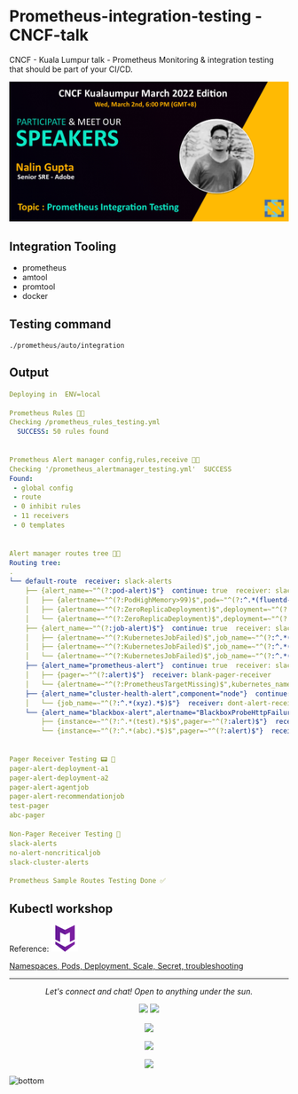 # Prometheus-integration-testing - CNCF-talk

CNCF - Kuala Lumpur talk - Prometheus Monitoring & integration testing that should be part of your CI/CD.

![This is an image](cncf-nalin.jpeg)

## Integration Tooling

* prometheus
* amtool
* promtool
* docker

## Testing command

```shell
./prometheus/auto/integration
```


## Output

```yaml
Deploying in  ENV=local

Prometheus Rules 👨‍🚀
Checking /prometheus_rules_testing.yml
  SUCCESS: 50 rules found


Prometheus Alert manager config,rules,receive 👨‍🚀
Checking '/prometheus_alertmanager_testing.yml'  SUCCESS
Found:
 - global config
 - route
 - 0 inhibit rules
 - 11 receivers
 - 0 templates


Alert manager routes tree 👨‍🚀
Routing tree:
.
└── default-route  receiver: slack-alerts
    ├── {alert_name=~"^(?:pod-alert)$"}  continue: true  receiver: slack-alerts
    │   ├── {alertname=~"^(?:PodHighMemory>99)$",pod=~"^(?:^.*(fluentd-pod|agent-pod).*$)$"}  receiver: dont-alert-receiver
    │   ├── {alertname=~"^(?:ZeroReplicaDeployment)$",deployment=~"^(?:^.*(deployment-a1).*$)$"}  receiver: pager-alert-deployment-a1
    │   └── {alertname=~"^(?:ZeroReplicaDeployment)$",deployment=~"^(?:^.*(deployment-a2).*$)$"}  receiver: pager-alert-deployment-a2
    ├── {alert_name=~"^(?:job-alert)$"}  continue: true  receiver: slack-alerts
    │   ├── {alertname=~"^(?:KubernetesJobFailed)$",job_name=~"^(?:^.*(agent-job).*$)$"}  receiver: pager-alert-agentjob
    │   ├── {alertname=~"^(?:KubernetesJobFailed)$",job_name=~"^(?:^.*(recommendation-job).*$)$"}  receiver: pager-alert-recommendationjob
    │   └── {alertname=~"^(?:KubernetesJobFailed)$",job_name=~"^(?:^.*(noncritical-jobs).*$)$"}  receiver: no-alert-noncriticaljob
    ├── {alert_name="prometheus-alert"}  continue: true  receiver: slack-cluster-alerts
    │   ├── {pager=~"^(?:alert)$"}  receiver: blank-pager-receiver
    │   └── {alertname=~"^(?:PrometheusTargetMissing)$",kubernetes_name=~"^(?:prom-metrics-service-tester)$"}  receiver: dont-alert-receiver
    ├── {alert_name="cluster-health-alert",component="node"}  continue: true  receiver: slack-cluster-alerts
    │   └── {job_name=~"^(?:^.*(xyz).*$)$"}  receiver: dont-alert-receiver
    └── {alert_name="blackbox-alert",alertname="BlackboxProbeHttpFailure"}  continue: true  receiver: slack-alerts
        ├── {instance=~"^(?:^.*(test).*$)$",pager=~"^(?:alert)$"}  receiver: test-pager
        └── {instance=~"^(?:^.*(abc).*$)$",pager=~"^(?:alert)$"}  receiver: abc-pager


Pager Receiver Testing 📟 🚨
pager-alert-deployment-a1
pager-alert-deployment-a2
pager-alert-agentjob
pager-alert-recommendationjob
test-pager
abc-pager

Non-Pager Receiver Testing 🔎
slack-alerts
no-alert-noncriticaljob
slack-cluster-alerts

Prometheus Sample Routes Testing Done ✅
```

## Kubectl workshop

Reference:
![alt text][logo]

[logo]: https://github.com/adam-p/markdown-here/raw/master/src/common/images/icon48.png ""

[Namespaces, Pods, Deployment, Scale, Secret, troubleshooting](https://github.com/nalinkantgupta/kubectl-workshop#k8-cli-workshop)

<hr>
<p align="center">
  <i>Let's connect and chat! Open to anything under the sun.</i>

  <p align="center">
    <a href="https://www.linkedin.com/in/nalinkantgupta89/" alt="Linkedin"><img src="https://raw.githubusercontent.com/jayehernandez/jayehernandez/3f5402efef9a0ae89211a6e04609558e862ca616/readme/linkedin-fill.svg"></a>
    <a href="mailto:nalingupta74@gmail.com" alt="Contact me"><img src="https://raw.githubusercontent.com/jayehernandez/jayehernandez/3f5402efef9a0ae89211a6e04609558e862ca616/readme/mail-fill.svg"></a>
  </p>

  <p align="center">
    <a href="https://visitor-badge.glitch.me/">
      <img align="center" src="https://training.linuxfoundation.org/wp-content/uploads/2019/03/kubernetes-ckad-color-300x294.png">
    </a>
  </p>
  <p align="center">
    <a href="https://visitor-badge.glitch.me/">
      <img align="center" src="https://d1.awsstatic.com/training-and-certification/certification-badges/AWS-Certified-Solutions-Architect-Associate_badge.3419559c682629072f1eb968d59dea0741772c0f.png">
    </a>
  </p>
  <p align="center">
    <a href="https://visitor-badge.glitch.me/">
      <img align="center" src="https://qph.fs.quoracdn.net/main-qimg-b9990ed5aa005379ef8a39b7b8affb70">
    </a>
  </p>

</p>

<img src="https://raw.githubusercontent.com/jayehernandez/jayehernandez/dcd7447c179f5a1131590b6ccba2223e879ab655/readme/bottom.svg" alt="bottom">
